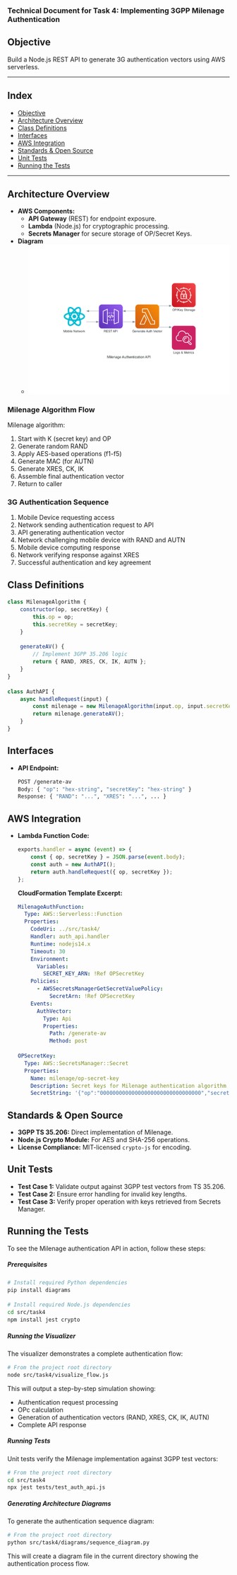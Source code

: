 ### **Technical Document for Task 4: Implementing 3GPP Milenage Authentication**  

## **Objective**
Build a Node.js REST API to generate 3G authentication vectors using AWS serverless.  

---

## **Index**
- [Objective](#objective)
- [Architecture Overview](#architecture-overview)
- [Class Definitions](#class-definitions)
- [Interfaces](#interfaces)
- [AWS Integration](#aws-integration)
- [Standards & Open Source](#standards--open-source)
- [Unit Tests](#unit-tests)
- [Running the Tests](#running-the-tests)

---

## **Architecture Overview**  
- **AWS Components:**  
  - **API Gateway** (REST) for endpoint exposure.  
  - **Lambda** (Node.js) for cryptographic processing.  
  - **Secrets Manager** for secure storage of OP/Secret Keys.
- **Diagram**
  - ![Milenage Authentication Architecture](milenage_authentication_api.png)

### Milenage Algorithm Flow
Milenage algorithm:
1. Start with K (secret key) and OP
2. Generate random RAND
3. Apply AES-based operations (f1-f5)
4. Generate MAC (for AUTN)
5. Generate XRES, CK, IK
6. Assemble final authentication vector
7. Return to caller

### 3G Authentication Sequence
1. Mobile Device requesting access
2. Network sending authentication request to API
3. API generating authentication vector
4. Network challenging mobile device with RAND and AUTN
5. Mobile device computing response
6. Network verifying response against XRES
7. Successful authentication and key agreement

## Class Definitions
```javascript
class MilenageAlgorithm {
    constructor(op, secretKey) {
        this.op = op;
        this.secretKey = secretKey;
    }

    generateAV() {
        // Implement 3GPP 35.206 logic
        return { RAND, XRES, CK, IK, AUTN };
    }
}

class AuthAPI {
    async handleRequest(input) {
        const milenage = new MilenageAlgorithm(input.op, input.secretKey);
        return milenage.generateAV();
    }
}
```

## Interfaces
- **API Endpoint:**  
  ```bash
  POST /generate-av
  Body: { "op": "hex-string", "secretKey": "hex-string" }
  Response: { "RAND": "...", "XRES": "...", ... }
  ```

## AWS Integration
- **Lambda Function Code:**  
  ```javascript
  exports.handler = async (event) => {
      const { op, secretKey } = JSON.parse(event.body);
      const auth = new AuthAPI();
      return auth.handleRequest({ op, secretKey });
  };
  ```

  **CloudFormation Template Excerpt:**
  ```yaml
  MilenageAuthFunction:
    Type: AWS::Serverless::Function
    Properties:
      CodeUri: ../src/task4/
      Handler: auth_api.handler
      Runtime: nodejs14.x
      Timeout: 30
      Environment:
        Variables:
          SECRET_KEY_ARN: !Ref OPSecretKey
      Policies:
        - AWSSecretsManagerGetSecretValuePolicy:
            SecretArn: !Ref OPSecretKey
      Events:
        AuthVector:
          Type: Api
          Properties:
            Path: /generate-av
            Method: post

  OPSecretKey:
    Type: AWS::SecretsManager::Secret
    Properties:
      Name: milenage/op-secret-key
      Description: Secret keys for Milenage authentication algorithm
      SecretString: '{"op":"00000000000000000000000000000000","secretKey":"00000000000000000000000000000000"}'
  ```

## Standards & Open Source
- **3GPP TS 35.206:** Direct implementation of Milenage.
- **Node.js Crypto Module:** For AES and SHA-256 operations.
- **License Compliance:** MIT-licensed `crypto-js` for encoding.


## Unit Tests
- **Test Case 1:** Validate output against 3GPP test vectors from TS 35.206.  
- **Test Case 2:** Ensure error handling for invalid key lengths.
- **Test Case 3:** Verify proper operation with keys retrieved from Secrets Manager.

## **Running the Tests**
To see the Milenage authentication API in action, follow these steps:

##### Prerequisites
```bash
# Install required Python dependencies
pip install diagrams

# Install required Node.js dependencies
cd src/task4
npm install jest crypto
```

##### Running the Visualizer
The visualizer demonstrates a complete authentication flow:

```bash
# From the project root directory
node src/task4/visualize_flow.js
```

This will output a step-by-step simulation showing:
- Authentication request processing
- OPc calculation
- Generation of authentication vectors (RAND, XRES, CK, IK, AUTN)
- Complete API response

##### Running Tests
Unit tests verify the Milenage implementation against 3GPP test vectors:

```bash
# From the project root directory
cd src/task4
npx jest tests/test_auth_api.js
```

##### Generating Architecture Diagrams
To generate the authentication sequence diagram:

```bash
# From the project root directory
python src/task4/diagrams/sequence_diagram.py
```

This will create a diagram file in the current directory showing the authentication process flow.
